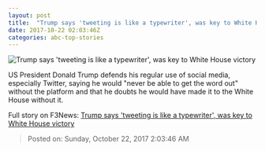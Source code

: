 ```yaml
---
layout: post
title:  "Trump says 'tweeting is like a typewriter', was key to White House victory"
date: 2017-10-22 02:03:46Z
categories: abc-top-stories
---
```


![Trump says 'tweeting is like a typewriter', was key to White House victory](http://www.abc.net.au/news/image/8225336-1x1-700x700.jpg)

US President Donald Trump defends his regular use of social media, especially Twitter, saying he would "never be able to get the word out" without the platform and that he doubts he would have made it to the White House without it.


Full story on F3News: [Trump says 'tweeting is like a typewriter', was key to White House victory](http://www.f3nws.com/n/zKzNbC)

> Posted on: Sunday, October 22, 2017 2:03:46 AM
